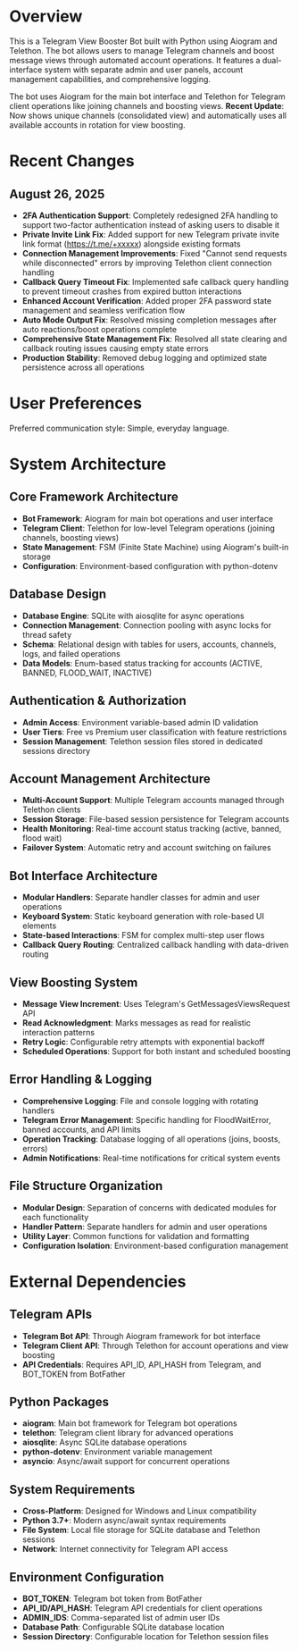 # Overview

This is a Telegram View Booster Bot built with Python using Aiogram and Telethon. The bot allows users to manage Telegram channels and boost message views through automated account operations. It features a dual-interface system with separate admin and user panels, account management capabilities, and comprehensive logging.

The bot uses Aiogram for the main bot interface and Telethon for Telegram client operations like joining channels and boosting views. **Recent Update**: Now shows unique channels (consolidated view) and automatically uses all available accounts in rotation for view boosting.

# Recent Changes

## August 26, 2025
- **2FA Authentication Support**: Completely redesigned 2FA handling to support two-factor authentication instead of asking users to disable it
- **Private Invite Link Fix**: Added support for new Telegram private invite link format (https://t.me/+xxxxx) alongside existing formats
- **Connection Management Improvements**: Fixed "Cannot send requests while disconnected" errors by improving Telethon client connection handling
- **Callback Query Timeout Fix**: Implemented safe callback query handling to prevent timeout crashes from expired button interactions
- **Enhanced Account Verification**: Added proper 2FA password state management and seamless verification flow
- **Auto Mode Output Fix**: Resolved missing completion messages after auto reactions/boost operations complete
- **Comprehensive State Management Fix**: Resolved all state clearing and callback routing issues causing empty state errors
- **Production Stability**: Removed debug logging and optimized state persistence across all operations

# User Preferences

Preferred communication style: Simple, everyday language.

# System Architecture

## Core Framework Architecture
- **Bot Framework**: Aiogram for main bot operations and user interface
- **Telegram Client**: Telethon for low-level Telegram operations (joining channels, boosting views)
- **State Management**: FSM (Finite State Machine) using Aiogram's built-in storage
- **Configuration**: Environment-based configuration with python-dotenv

## Database Design
- **Database Engine**: SQLite with aiosqlite for async operations
- **Connection Management**: Connection pooling with async locks for thread safety
- **Schema**: Relational design with tables for users, accounts, channels, logs, and failed operations
- **Data Models**: Enum-based status tracking for accounts (ACTIVE, BANNED, FLOOD_WAIT, INACTIVE)

## Authentication & Authorization
- **Admin Access**: Environment variable-based admin ID validation
- **User Tiers**: Free vs Premium user classification with feature restrictions
- **Session Management**: Telethon session files stored in dedicated sessions directory

## Account Management Architecture
- **Multi-Account Support**: Multiple Telegram accounts managed through Telethon clients
- **Session Storage**: File-based session persistence for Telegram accounts
- **Health Monitoring**: Real-time account status tracking (active, banned, flood wait)
- **Failover System**: Automatic retry and account switching on failures

## Bot Interface Architecture
- **Modular Handlers**: Separate handler classes for admin and user operations
- **Keyboard System**: Static keyboard generation with role-based UI elements
- **State-based Interactions**: FSM for complex multi-step user flows
- **Callback Query Routing**: Centralized callback handling with data-driven routing

## View Boosting System
- **Message View Increment**: Uses Telegram's GetMessagesViewsRequest API
- **Read Acknowledgment**: Marks messages as read for realistic interaction patterns
- **Retry Logic**: Configurable retry attempts with exponential backoff
- **Scheduled Operations**: Support for both instant and scheduled boosting

## Error Handling & Logging
- **Comprehensive Logging**: File and console logging with rotating handlers
- **Telegram Error Management**: Specific handling for FloodWaitError, banned accounts, and API limits
- **Operation Tracking**: Database logging of all operations (joins, boosts, errors)
- **Admin Notifications**: Real-time notifications for critical system events

## File Structure Organization
- **Modular Design**: Separation of concerns with dedicated modules for each functionality
- **Handler Pattern**: Separate handlers for admin and user operations
- **Utility Layer**: Common functions for validation and formatting
- **Configuration Isolation**: Environment-based configuration management

# External Dependencies

## Telegram APIs
- **Telegram Bot API**: Through Aiogram framework for bot interface
- **Telegram Client API**: Through Telethon for account operations and view boosting
- **API Credentials**: Requires API_ID, API_HASH from Telegram, and BOT_TOKEN from BotFather

## Python Packages
- **aiogram**: Main bot framework for Telegram bot operations
- **telethon**: Telegram client library for advanced operations
- **aiosqlite**: Async SQLite database operations
- **python-dotenv**: Environment variable management
- **asyncio**: Async/await support for concurrent operations

## System Requirements
- **Cross-Platform**: Designed for Windows and Linux compatibility
- **Python 3.7+**: Modern async/await syntax requirements
- **File System**: Local file storage for SQLite database and Telethon sessions
- **Network**: Internet connectivity for Telegram API access

## Environment Configuration
- **BOT_TOKEN**: Telegram bot token from BotFather
- **API_ID/API_HASH**: Telegram API credentials for client operations
- **ADMIN_IDS**: Comma-separated list of admin user IDs
- **Database Path**: Configurable SQLite database location
- **Session Directory**: Configurable location for Telethon session files